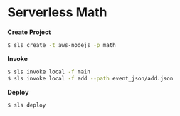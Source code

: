 # Serverless Math

**Create Project**

```sh
$ sls create -t aws-nodejs -p math
```

**Invoke**
```sh
$ sls invoke local -f main
$ sls invoke local -f add --path event_json/add.json
```

**Deploy**
```sh
$ sls deploy
```



